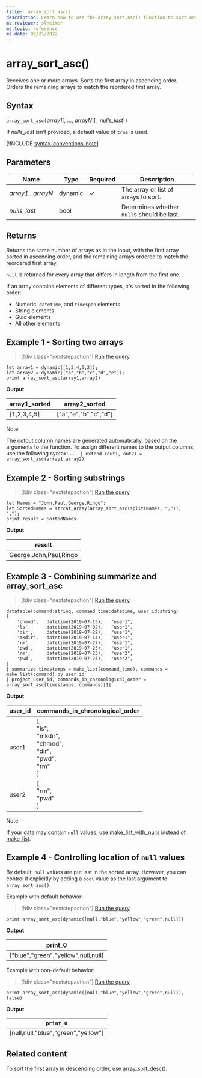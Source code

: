 ```yaml
---
title:  array_sort_asc()
description: Learn how to use the array_sort_asc() function to sort arrays in ascending order.
ms.reviewer: slneimer
ms.topic: reference
ms.date: 09/21/2022
---
```

# array_sort_asc()

Receives one or more arrays. Sorts the first array in ascending order. Orders the remaining arrays to match the reordered first array.

## Syntax

`array_sort_asc(`*array1*[, ..., *arrayN*][`,` *nulls_last*]`)`

If *nulls_last* isn't provided, a default value of `true` is used.

[!INCLUDE [syntax-conventions-note](../../includes/syntax-conventions-note.md)]

## Parameters

| Name | Type | Required | Description |
|--|--|--|--|
|*array1...arrayN*| dynamic | &check; | The array or list of arrays to sort.|
| *nulls_last* | bool |  | Determines whether `null`s should be last.|

## Returns

Returns the same number of arrays as in the input, with the first array sorted in ascending order, and the remaining arrays ordered to match the reordered first array.

`null` is returned for every array that differs in length from the first one.

If an array contains elements of different types, it's sorted in the following order:

* Numeric, `datetime`, and `timespan` elements
* String elements
* Guid elements
* All other elements

## Example 1 - Sorting two arrays

> [!div class="nextstepaction"]
> <a href="https://dataexplorer.azure.com/clusters/help/databases/Samples?query=H4sIAAAAAAAAA8tJLVFILCpKrDRUsFVIqcxLzM1M1og21DHWMdEx1TGK1bTmyoEpMUJWopSopKOUBMTJQJwCxKlKIMUFRZl5UOXxxflFJfGJxckaEAt0IIZoAgAts93scwAAAA==" target="_blank">Run the query</a>

```kusto
let array1 = dynamic([1,3,4,5,2]);
let array2 = dynamic(["a","b","c","d","e"]);
print array_sort_asc(array1,array2)
```

**Output**

|array1_sorted|array2_sorted|
|---|---|
|[1,2,3,4,5]|["a","e","b","c","d"]|

> [!NOTE]
> The output column names are generated automatically, based on the arguments to the function. To assign different names to the output columns, use the following syntax: `... | extend (out1, out2) = array_sort_asc(array1,array2)`

## Example 2 - Sorting substrings

> [!div class="nextstepaction"]
> <a href="https://dataexplorer.azure.com/clusters/help/databases/Samples?query=H4sIAAAAAAAAA8tJLVHwS8xNLVawVVDyys/I0wlILM3RcU/NL0pP1QnKzEvPV7LmygGqCs4vKklNgaktLilKTiyJTywqSqzUAJPxxUAF8YnFyRrFBTmZJRpglToKSjpKmpoQypqroCgzr0ShKLW4NKcEaAiSkQD+ChdoiAAAAA==" target="_blank">Run the query</a>

```kusto
let Names = "John,Paul,George,Ringo";
let SortedNames = strcat_array(array_sort_asc(split(Names, ",")), ",");
print result = SortedNames
```

**Output**

|result|
|---|
|George,John,Paul,Ringo|

## Example 3 - Combining summarize and array_sort_asc

> [!div class="nextstepaction"]
> <a href="https://dataexplorer.azure.com/clusters/help/databases/Samples?query=H4sIAAAAAAAAA5WR0WoDIRBF3/crJC9ZYQO7tiU00C8JQSYqiY2uy4yhpPTjq23sFmIK1ZdxOPdy5WqI6e6daVXwHka9oYh2PHTs+pbRerPREE0eOnYmg9IWjDfbhqWzVEcf9LJLY0Fb0Q/Pq369Gp543i+yclh037yjL7jG96LCa4tXwQ0varw/FcVtnscKj/5uHrGu8NObvpun9t+//B9mXvzTP/O75oPROZWF9t2wjFIEPxF7YR5ORjpLsf3dJv8pt8pwtr+UmpP1hOHVqFg2s1baUaojhjG4cLAKnAyoDSZLQISLpIBRAql2jjSL+XbYfQJov9dSfAIAAA==" target="_blank">Run the query</a>

```kusto
datatable(command:string, command_time:datetime, user_id:string)
[
    'chmod',   datetime(2019-07-15),   "user1",
    'ls',      datetime(2019-07-02),   "user1",
    'dir',     datetime(2019-07-22),   "user1",
    'mkdir',   datetime(2019-07-14),   "user1",
    'rm',      datetime(2019-07-27),   "user1",
    'pwd',     datetime(2019-07-25),   "user1",
    'rm',      datetime(2019-07-23),   "user2",
    'pwd',     datetime(2019-07-25),   "user2",
]
| summarize timestamps = make_list(command_time), commands = make_list(command) by user_id
| project user_id, commands_in_chronological_order = array_sort_asc(timestamps, commands)[1]
```

**Output**

|user_id|commands_in_chronological_order|
|---|---|
|user1|[<br>  "ls",<br>  "mkdir",<br>  "chmod",<br>  "dir",<br>  "pwd",<br>  "rm"<br>]|
|user2|[<br>  "rm",<br>  "pwd"<br>]|

> [!NOTE]
> If your data may contain `null` values, use [make_list_with_nulls](make-list-with-nulls-aggregation-function.md) instead of [make_list](make-list-aggregation-function.md).

## Example 4 - Controlling location of `null` values

By default, `null` values are put last in the sorted array. However, you can control it explicitly by adding a `bool` value as the last argument to `array_sort_asc()`.

Example with default behavior:

> [!div class="nextstepaction"]
> <a href="https://dataexplorer.azure.com/clusters/help/databases/Samples?query=H4sIAAAAAAAAAysoyswrUUgsKkqsjC/OLyqJTyxO1kipzEvMzUzWiM4rzcnRUUrKKU1V0lGqTM3JyS8HMtKLUlPzlHRAkrGamgDOvUliQgAAAA==" target="_blank">Run the query</a>

```kusto
print array_sort_asc(dynamic([null,"blue","yellow","green",null]))
```

**Output**

|print_0|
|---|
|["blue","green","yellow",null,null]|

Example with non-default behavior:

> [!div class="nextstepaction"]
> <a href="https://dataexplorer.azure.com/clusters/help/databases/Samples?query=H4sIAAAAAAAAAxXJUQqAIAwA0KvIvhR2owhZtkJYMzYlvH319+DdVrUHMqOZvVnP5CXuU+mqJS46RBA2GQwIk0Xa8+E0ZgX8c00YDhLn9ALNIgvjSQAAAA==" target="_blank">Run the query</a>

```kusto
print array_sort_asc(dynamic([null,"blue","yellow","green",null]), false)
```

**Output**

|`print_0`|
|---|
|[null,null,"blue","green","yellow"]|

## Related content

To sort the first array in descending order, use [array_sort_desc()](array-sort-desc-function.md).
